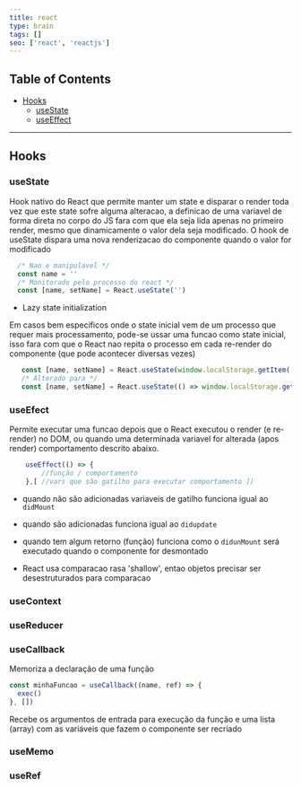 ```yaml
---
title: react
type: brain
tags: []
seo: ['react', 'reactjs']
---
```


## Table of Contents

- [Hooks](#hooks)
  - [useState](#usestate)
  - [useEffect](#useeffect)

<a name="hooks"></a>

<hr>

## Hooks

<a name="usestate"></a>

### useState

Hook nativo do React que permite manter um state e disparar o render toda vez que este state sofre alguma alteracao, a definicao de uma variavel de forma direta no corpo do JS fara com que ela seja lida apenas no primeiro render, mesmo que dinamicamente o valor dela seja modificado. O hook de useState dispara uma nova renderizacao do componente quando o valor for modificado


```javascript
  /* Nao e manipulavel */
  const name = ''
  /* Monitorado pelo processo do react */
  const [name, setName] = React.useState('')
```

- Lazy state initialization

Em casos bem especificos onde o state inicial vem de um processo que requer mais processamento, pode-se ussar uma funcao como state inicial, isso fara com que o React nao repita o processo em cada re-render do componente (que pode acontecer diversas vezes) 

```javascript
   const [name, setName] = React.useState(window.localStorage.getItem('name') || initialName)
   /* Alterado para */
   const [name, setName] = React.useState(() => window.localStorage.getItem('name') || initialName)
```


<a name="useeffect"></a>

### useEfect

Permite executar uma funcao depois que o React executou o render (e re-render) no DOM, ou quando uma determinada variavel for alterada (apos render) comportamento descrito abaixo.
  

```javascript
    useEffect(() => {
        //função / comportamento
    },[ //vars que são gatilho para executar comportamento ])
```

- quando não são adicionadas variaveis de gatilho funciona igual ao `didMount`

- quando são adicionadas funciona igual ao `didupdate`

- quando tem algum retorno (função) funciona como o `didunMount` será executado quando o componente for desmontado

- React usa comparacao rasa 'shallow', entao objetos precisar ser desestruturados para comparacao  

<p class="contentDottedDivider"></p>

<a name="usecontext"></a>

### useContext

<p class="contentDottedDivider"></p>

<a name="usereducer"></a>

### useReducer

<p class="contentDottedDivider"></p>

<a name="usecallback"></a>

### useCallback

Memoriza a declaração de uma função

```javascript
const minhaFuncao = useCallback((name, ref) => {
  exec()
}, [])
```

Recebe os argumentos de entrada para execução da função e uma lista (array) com as variáveis que fazem o componente ser recriado

<p class="contentDottedDivider"></p>

<a name="usememo"></a>

### useMemo

<p class="contentDottedDivider"></p>

<a name="useref"></a>

### useRef
